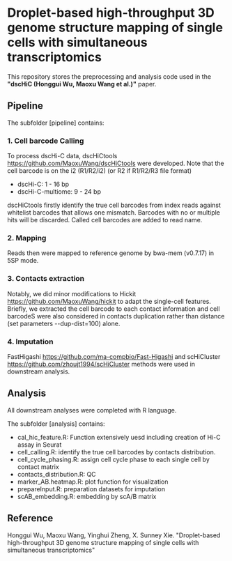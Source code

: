 # Droplet-based high-throughput 3D genome structure mapping of single cells with simultaneous transcriptomics
This repository stores the preprocessing and analysis code used in the **"dscHiC (Honggui Wu, Maoxu Wang et al.)"** paper.

## Pipeline
The subfolder [pipeline] contains:
### 1. Cell barcode Calling
To process dscHi-C data, dscHiCtools <https://github.com/MaoxuWang/dscHiCtools> were developed.
Note that the cell barcode is on the i2 (R1/R2/i2) (or R2 if R1/R2/R3 file format)
- dscHi-C: 1 - 16 bp 
- dscHi-C-multiome: 9 - 24 bp

dscHiCtools firstly identify the true cell barcodes from index reads against whitelist barcodes that allows one mismatch. Barcodes with no or multiple hits will be discarded. Called cell barcodes are added to read name.

### 2. Mapping
Reads then were mapped to reference genome by bwa-mem (v0.7.17) in 5SP mode.

### 3. Contacts extraction
Notably, we did minor modifications to Hickit <https://github.com/MaoxuWang/hickit> to adapt the single-cell features. Briefly, we extracted the cell barcode to each contact information and cell barcodeS were also considered in contacts duplication rather than distance (set parameters --dup-dist=100) alone.

### 4. Imputation
FastHigashi <https://github.com/ma-compbio/Fast-Higashi> and scHiCluster <https://github.com/zhoujt1994/scHiCluster> methods were used in downstream analysis.

## Analysis
All downstream analyses were completed with R language.

The subfolder [analysis] contains:
- cal_hic_feature.R: Function extensively uesd including creation of Hi-C assay in Seurat
- cell_calling.R: identify the true cell barcodes by contacts distribution.
- cell_cycle_phasing.R: assign cell cycle phase to each single cell by contact matrix
- contacts_distribution.R: QC
- marker_AB.heatmap.R: plot function for visualization
- prepareInput.R: preparation datasets for imputation 
- scAB_embedding.R: embedding by scA/B matrix


## Reference
Honggui Wu, Maoxu Wang, Yinghui Zheng, X. Sunney Xie. "Droplet-based high-throughput 3D genome structure mapping of single cells with simultaneous transcriptomics"
